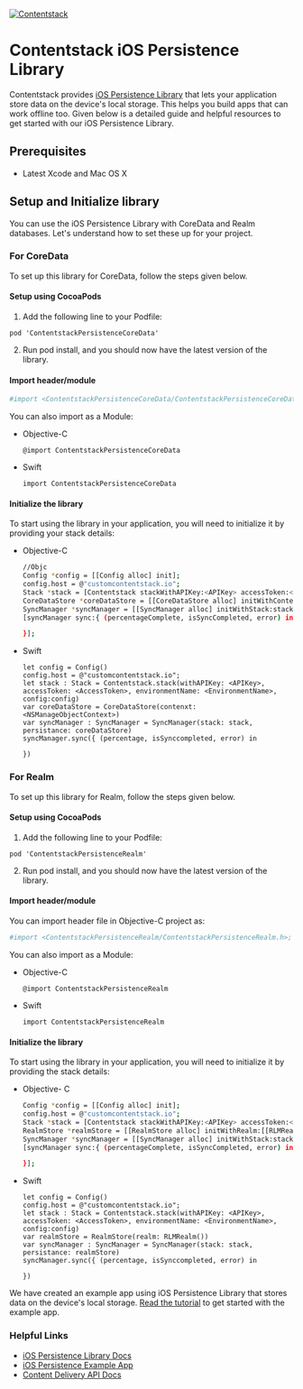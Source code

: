[![Contentstack](https://www.contentstack.com/docs/static/images/contentstack.png)](https://www.contentstack.com/)

# Contentstack iOS Persistence Library

Contentstack provides [iOS Persistence Library](https://www.contentstack.com/docs/guide/synchronization/using-realm-persistence-library-with-ios-sync-sdk) that lets your application store data on the device's local storage. This helps you build apps that can work offline too. Given below is a detailed guide and helpful resources to get started with our iOS Persistence Library.

## Prerequisites

- Latest Xcode and Mac OS X

## Setup and Initialize library

You can use the iOS Persistence Library with CoreData and Realm databases.  Let's understand how to set these up for your project.

### For CoreData
To set up this library for CoreData, follow the steps given below.

#### Setup using CocoaPods
1. Add the following line to your Podfile:
```
pod 'ContentstackPersistenceCoreData'
```
2. Run pod install, and you should now have the latest version of the library.

#### Import header/module

```sh
#import <ContentstackPersistenceCoreData/ContentstackPersistenceCoreData.h>;
```
You can also import as a Module:

- Objective-C
    ```
    @import ContentstackPersistenceCoreData
    ```
- Swift
    ```
    import ContentstackPersistenceCoreData
    ```

#### Initialize the library

To start using the library in your application, you will need to initialize it by providing your stack details:
- Objective-C
    ```sh
    //Objc
    Config *config = [[Config alloc] init];
    config.host = @"customcontentstack.io";
    Stack *stack = [Contentstack stackWithAPIKey:<APIKey> accessToken:<AccessToken> environmentName:<EnvironmentName> config:config];
    CoreDataStore *coreDataStore = [[CoreDataStore alloc] initWithContenxt: <NSManageObjectContext>];
    SyncManager *syncManager = [[SyncManager alloc] initWithStack:stack persistance:coreDataStore]
    [syncManager sync:{ (percentageComplete, isSyncCompleted, error) in

    }];

- Swift
  ```
  let config = Config()
  config.host = @"customcontentstack.io";
  let stack : Stack = Contentstack.stack(withAPIKey: <APIKey>, accessToken: <AccessToken>, environmentName: <EnvironmentName>, config:config)
  var coreDataStore = CoreDataStore(contenxt: <NSManageObjectContext>)
  var syncManager : SyncManager = SyncManager(stack: stack, persistance: coreDataStore)
  syncManager.sync({ (percentage, isSynccompleted, error) in

  })
  ```

### For Realm
To set up this library for Realm, follow the steps given below.

#### Setup using CocoaPods

1. Add the following line to your Podfile:
```
pod 'ContentstackPersistenceRealm'
```
2. Run pod install, and you should now have the latest version of the library.

#### Import header/module
You can import header file in Objective-C project as:
```sh
#import <ContentstackPersistenceRealm/ContentstackPersistenceRealm.h>;
```
You can also import as a Module:
- Objective-C
  ```
  @import ContentstackPersistenceRealm
  ```
- Swift
  ```
  import ContentstackPersistenceRealm
  ```

#### Initialize the library

To start using the library in your application, you will need to initialize it by providing the stack details:
- Objective- C
  ```sh
  Config *config = [[Config alloc] init];
  config.host = @"customcontentstack.io";
  Stack *stack = [Contentstack stackWithAPIKey:<APIKey> accessToken:<AccessToken> environmentName:<EnvironmentName> config:config];
  RealmStore *realmStore = [[RealmStore alloc] initWithRealm:[[RLMRealm alloc] init]];
  SyncManager *syncManager = [[SyncManager alloc] initWithStack:stack persistance:realmStore]
  [syncManager sync:{ (percentageComplete, isSyncCompleted, error) in

  }];
  ```
- Swift
  ```
  let config = Config()
  config.host = @"customcontentstack.io";
  let stack : Stack = Contentstack.stack(withAPIKey: <APIKey>, accessToken: <AccessToken>, environmentName: <EnvironmentName>, config:config)
  var realmStore = RealmStore(realm: RLMRealm())
  var syncManager : SyncManager = SyncManager(stack: stack, persistance: realmStore)
  syncManager.sync({ (percentage, isSynccompleted, error) in

  })
  ```
We have created an example app using iOS Persistence Library that stores data on the device's local storage. [Read the tutorial](https://github.com/contentstack/contentstack-ios-persistence-example) to get started with the example app.

### Helpful Links

- [iOS Persistence Library Docs](https://www.contentstack.com/docs/guide/synchronization/using-realm-persistence-library-with-ios-sync-sdk)
- [iOS Persistence Example App](https://github.com/contentstack/contentstack-ios-persistence-example)
- [Content Delivery API Docs](https://contentstack.com/docs/apis/content-delivery-api/)

